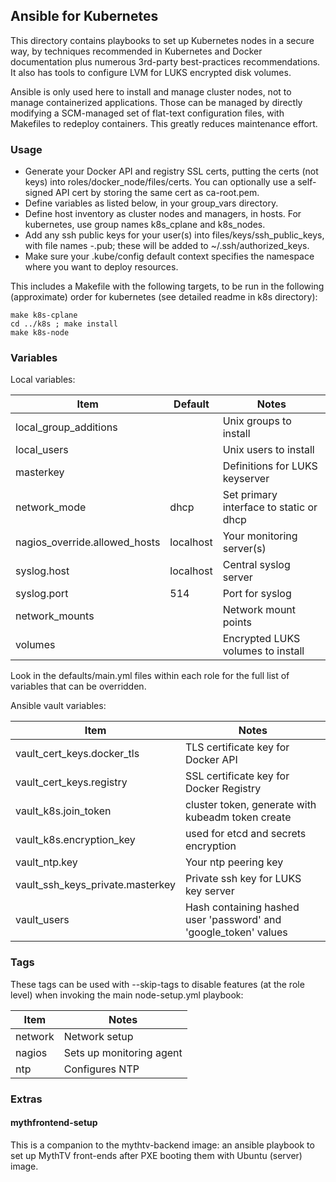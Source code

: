 ## Ansible for Kubernetes

This directory contains playbooks to set up Kubernetes nodes
in a secure way, by techniques recommended in Kubernetes and
Docker documentation plus numerous 3rd-party best-practices
recommendations. It also has tools to configure LVM for LUKS encrypted
disk volumes.

Ansible is only used here to install and manage cluster nodes, not to
manage containerized applications. Those can be managed by directly
modifying a SCM-managed set of flat-text configuration files, with
Makefiles to redeploy containers. This greatly reduces maintenance
effort.

### Usage
* Generate your Docker API and registry SSL certs, putting the certs
  (not keys) into roles/docker_node/files/certs. You can optionally use
  a self-signed API cert by storing the same cert as ca-root.pem.
* Define variables as listed below, in your group_vars directory.
* Define host inventory as cluster nodes and managers, in hosts. For
  kubernetes, use group names k8s_cplane and k8s_nodes.
* Add any ssh public keys for your user(s) into files/keys/ssh_public_keys,
  with file names <user>-<keyname>.pub; these will be added to
  ~<user>/.ssh/authorized_keys.
* Make sure your .kube/config default context specifies the namespace
  where you want to deploy resources.

This includes a Makefile with the following targets, to be run in the
following (approximate) order for kubernetes (see detailed readme in k8s
directory):
```
make k8s-cplane
cd ../k8s ; make install
make k8s-node
```

### Variables
Local variables:

Item|Default|Notes
----|-------|-----
local_group_additions| |Unix groups to install
local_users| |Unix users to install
masterkey| |Definitions for LUKS keyserver
network_mode|dhcp|Set primary interface to static or dhcp
nagios_override.allowed_hosts|localhost|Your monitoring server(s)
syslog.host|localhost|Central syslog server
syslog.port|514|Port for syslog
network_mounts| |Network mount points
volumes| |Encrypted LUKS volumes to install

Look in the defaults/main.yml files within each role for the full
list of variables that can be overridden.

Ansible vault variables:

Item|Notes
----|-----
vault_cert_keys.docker_tls|TLS certificate key for Docker API
vault_cert_keys.registry|SSL certificate key for Docker Registry
vault_k8s.join_token|cluster token, generate with kubeadm token create
vault_k8s.encryption_key|used for etcd and secrets encryption
vault_ntp.key|Your ntp peering key
vault_ssh_keys_private.masterkey|Private ssh key for LUKS key server
vault_users|Hash containing hashed user 'password' and 'google_token' values

### Tags

These tags can be used with --skip-tags to disable features (at the
role level) when invoking the main node-setup.yml playbook:

Item|Notes
----|-----
network|Network setup
nagios|Sets up monitoring agent
ntp|Configures NTP

### Extras

#### mythfrontend-setup
This is a companion to the mythtv-backend image: an ansible playbook to
set up MythTV front-ends after PXE booting them with Ubuntu (server) image.
